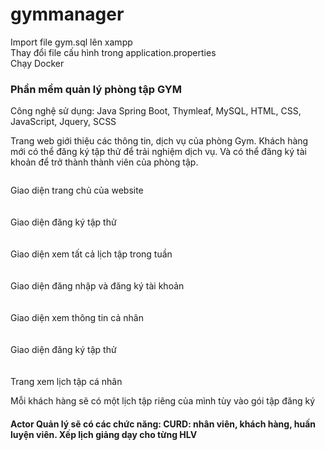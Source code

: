 # gymmanager
Import file gym.sql lên xampp
<br>Thay đổi file cấu hình trong application.properties
<br> Chạy Docker 
<h3>Phần mềm quản lý phòng tập GYM</h3>
<p>Công nghệ sử dụng: Java Spring Boot, Thymleaf, MySQL, HTML, CSS, JavaScript, Jquery, SCSS</p>
<p>Trang web giới thiệu các thông tin, dịch vụ của phòng Gym. Khách hàng mới có thể đăng ký tập thử để trải nghiệm dịch vụ. Và có thể đăng ký tài khoản để trở thành thành viên của phòng tập.</p>
<div>
<img src =""/>
<p>Giao diện trang chủ của website</p>
</div>
<div style="margin-top:20px">
<img src =""/>
<p>Giao diện đăng ký tập thử</p>
</div>
<div style="margin-top:20px">
<img src =""/>
<p>Giao diện xem tất cả lịch tập trong tuần</p>
</div>
<div style="margin-top:20px">
<img src =""/>
<p>Giao diện đăng nhập và đăng ký tài khoản</p>
</div>
<div style="margin-top:20px">
<img src =""/>
<p>Giao diện xem thông tin cả nhân</p>
</div>
<div style="margin-top:20px">
<img src =""/>
<p>Giao diện đăng ký tập thử</p>
</div>
<div style="margin-top:20px">
<img src =""/>
<p>Trang xem lịch tập cá nhân</p>
<p>Mỗi khách hàng sẽ có một lịch tập riêng của mình tùy vào gói tập đăng ký</p>
</div>
<div style="margin-top:20px">
<b>Actor Quản lý sẽ có các chức năng: CURD: nhân viên, khách hàng, huấn luyện viên. Xếp lịch giảng dạy cho từng HLV</b>
</div>
